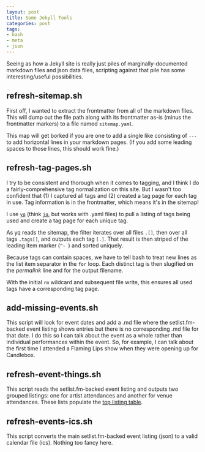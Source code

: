 ```yaml
---
layout: post
title: Some Jekyll Tools
categories: post
tags:
- bash
- meta
- json
---
```


Seeing as how a Jekyll site is really just piles of marginally-documented markdown files and json data files, scripting against that pile has some interesting/useful possibilities.

## refresh-sitemap.sh


First off, I wanted to extract the frontmatter from all of the markdown files.
This will dump out the file path along with its frontmatter as-is (minus the frontmatter markers) to a file named `sitemap.yaml`.

This map will get borked if you are one to add a single like consisting of `---` to add horizontal lines in your markdown pages.
(If you add some leading spaces to those lines, this should work fine.)

<script src="https://gist.github.com/rkoopmann/02f441b9dc4d98e38c98b7453b63c7ab.js?file=refresh-sitemap.sh"></script>

## refresh-tag-pages.sh

I try to be consistent and thorough when it comes to tagging, and I think I do a fairly-comprehensive tag normalization on this site.
But I wasn't too confident that (1) I captured all tags and (2) created a tag page for each tag in use.
Tag information is in the frontmatter, which means it's in the sitemap!

I use [`yq`](https://github.com/mikefarah/yq) (think [`jq`](https://github.com/jqlang/jq), but works with .yaml files) to pull a listing of tags being used and create a tag page for each unique tag.

As  yq reads the sitemap, the filter iterates over all files `.[]`, then over all tags `.tags[]`, and outputs each tag `[.]`.
That result is then striped of the leading item marker (`^- `) and sorted uniquely.

Because tags can contain spaces, we have to tell bash to treat new lines as the list item separator in the `for` loop.
Each distinct tag is then slugified on the _permalink_ line and for the output filename.

With the initial `rm` wildcard and subsequent file write, this ensures all used tags have a corresponding tag page.

<script src="https://gist.github.com/rkoopmann/02f441b9dc4d98e38c98b7453b63c7ab.js?file=refresh-tag-pages.sh"></script>

## add-missing-events.sh

This script will look for event dates and add a .md file where the setlist.fm-backed event listing shows entries but there is no corresponding .md file for that date.
I do this so I can talk about the event as a whole rather than individual performances within the event.
So, for example, I can talk about the first time I attended a Flaming Lips show when they were opening up for Candlebox.

<script src="https://gist.github.com/rkoopmann/02f441b9dc4d98e38c98b7453b63c7ab.js?file=add-missing-events.sh"></script>

## refresh-event-things.sh

This script reads the setlist.fm-backed event listing and outputs two grouped listings: one for artist attendances and another for venue attendances.
These lists populate the [top listing table](/events/#top-listing).

<script src="https://gist.github.com/rkoopmann/02f441b9dc4d98e38c98b7453b63c7ab.js?file=refresh-event-things.sh"></script>

## refresh-events-ics.sh

This script converts the main setlist.fm-backed event listing (json) to a valid calendar file (ics).
Nothing too fancy here.

<script src="https://gist.github.com/rkoopmann/02f441b9dc4d98e38c98b7453b63c7ab.js?file=refresh-events-ics.sh"></script>

